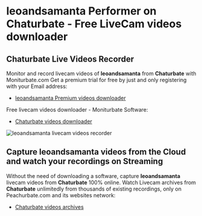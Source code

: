 # leoandsamanta Performer on Chaturbate - Free LiveCam videos downloader

## Chaturbate Live Videos Recorder

Monitor and record livecam videos of **leoandsamanta** from **Chaturbate** with Moniturbate.com
Get a premium trial for free by just and only registering with your Email address:
* [leoandsamanta Premium videos downloader](https://moniturbate.com/request-demo-licence-key.html)

Free livecam videos downloader - Moniturbate Software:
* [Chaturbate videos downloader](https://moniturbate.com/moniturbate-download-software.html)

![leoandsamanta livecam videos recorder](https://peachurnet.com/templates/moniturbate-software.png)


## Capture leoandsamanta videos from the Cloud and watch your recordings on Streaming

Without the need of downloading a software, capture **leoandsamanta** livecam videos from **Chaturbate** 100% online.
Watch Livecam archives from **Chaturbate** unlimitedly from thousands of existing recordings, only on Peachurbate.com and its websites network:
* [Chaturbate videos archives](https://peachurnet.com/)